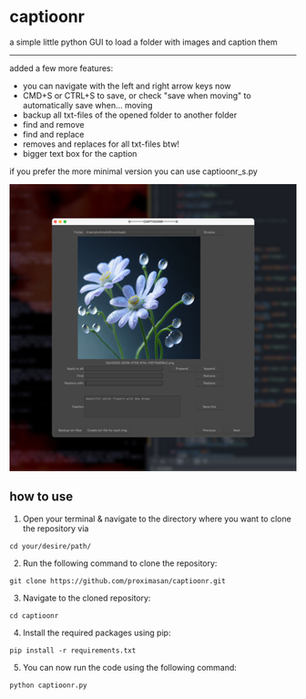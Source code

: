 # captioonr
a simple little python GUI to load a folder with images and caption them

---

added a few more features:
- you can navigate with the left and right arrow keys now
- CMD+S or CTRL+S to save, or check "save when moving" to automatically save when... moving
- backup all txt-files of the opened folder to another folder
- find and remove
- find and replace
- removes and replaces for all txt-files btw!
- bigger text box for the caption

if you prefer the more minimal version you can use captioonr_s.py


[<img src="https://github.com/proximasan/captioonr/blob/main/screenshot2.jpg?raw=true">](https://github.com/proximasan/captioonr/blob/main/screenshot2.jpg)

## how to use

1. Open your terminal & navigate to the directory where you want to clone the repository via 
```
cd your/desire/path/
```

2. Run the following command to clone the repository:
```
git clone https://github.com/proximasan/captioonr.git

```


3. Navigate to the cloned repository:
```
cd captioonr

```


4. Install the required packages using pip:
```
pip install -r requirements.txt

```


5. You can now run the code using the following command:
```
python captioonr.py

```
